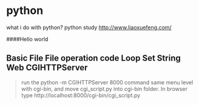 # python

what i do with python?
python study http://www.liaoxuefeng.com/

####Hello world

Basic
File
	File operation code 
Loop
Set
String
Web
CGIHTTPServer
--------
>run the python -m CGIHTTPServer 8000 command same menu level with cgi-bin,
and move cgi_script.py into cgi-bin folder.
In browser type http://localhost:8000/cgi-bin/cgi_script.py

